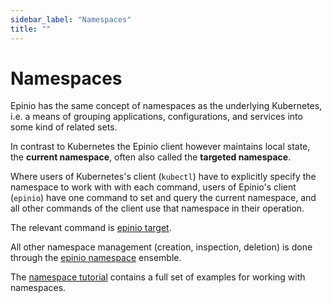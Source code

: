 ```yaml
---
sidebar_label: "Namespaces"
title: ""
---
```


<head>
  <link rel="canonical" href="https://docs.epinio.io/references/namespaces"/>
</head>

# Namespaces

Epinio has the same concept of namespaces as the underlying Kubernetes, i.e.
a means of grouping applications, configurations, and services into some kind
of related sets.

In contrast to Kubernetes the Epinio client however maintains local state, the
__current namespace__, often also called the __targeted namespace__.

Where users of Kubernetes's client (`kubectl`) have to explicitly specify the
namespace to work with with each command, users of Epinio's client (`epinio`)
have one command to set and query the current namespace, and all other commands
of the client use that namespace in their operation.

The relevant command is [epinio target](commands/cli/epinio_target.md).

All other namespace management (creation, inspection, deletion) is done through
the [epinio namespace](commands/cli/namespace/epinio_namespace.md) ensemble. 

The [namespace tutorial](docs/tutorials/namespace-tutorial.md) contains a full set of examples for working with namespaces.